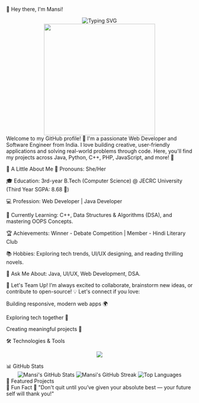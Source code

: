 👋 Hey there, I'm Mansi!
<div align="center"> <img src="https://readme-typing-svg.demolab.com?font=Fira+Code&weight=700&size=24&pause=1000&color=F7F7F7&background=0D1117&center=true&vCenter=true&width=435&lines=Hi%2C+I'm+Mansi!;Web+Developer+%7C+Java+Enthusiast;C%2B%2B+Explorer+%7C+Problem+Solver;Always+Learning+%7C+Creating+%7C+Building" alt="Typing SVG" /> </div> <div align="center"> <img src="https://media.giphy.com/media/du3J3cXyzhj75IOgvA/giphy.gif" width="300" /> </div>
Welcome to my GitHub profile! 🌸 I'm a passionate Web Developer and Software Engineer from India.
I love building creative, user-friendly applications and solving real-world problems through code.
Here, you'll find my projects across Java, Python, C++, PHP, JavaScript, and more! 🚀

🚀 A Little About Me
🌸 Pronouns: She/Her

🎓 Education: 3rd-year B.Tech (Computer Science) @ JECRC University
(Third Year SGPA: 8.68 🌟)

💻 Profession: Web Developer | Java Developer

📖 Currently Learning: C++, Data Structures & Algorithms (DSA), and mastering OOPS Concepts.

🏆 Achievements: Winner - Debate Competition | Member - Hindi Literary Club

📚 Hobbies: Exploring tech trends, UI/UX designing, and reading thrilling novels.

💬 Ask Me About: Java, UI/UX, Web Development, DSA.

🤝 Let's Team Up!
I’m always excited to collaborate, brainstorm new ideas, or contribute to open-source! 💡
Let's connect if you love:

Building responsive, modern web apps 🌍

Exploring tech together 🚀

Creating meaningful projects 🤝

🛠️ Technologies & Tools
<p align="center"> <img src="https://skillicons.dev/icons?i=html,css,php,js,react,java,python,cpp,c,mysql,bootstrap,tailwind,git,github,vscode,idea" /> </p>
📊 GitHub Stats
<div align="center"> <img src="https://github-readme-stats.vercel.app/api?username=Mansiiiiiiiiiiiiiiiii&show_icons=true&theme=tokyonight&hide_border=true" alt="Mansi's GitHub Stats" /> <img src="https://github-readme-streak-stats.herokuapp.com/?user=Mansiiiiiiiiiiiiiiiii&theme=tokyonight&hide_border=true" alt="Mansi's GitHub Streak" /> <img src="https://github-readme-stats.vercel.app/api/top-langs/?username=Mansiiiiiiiiiiiiiiiii&layout=compact&theme=tokyonight&hide_border=true" alt="Top Languages" /> </div>
🌟 Featured Projects
<div align="center">

</div>
🎯 Fun Fact
💬 "Don't quit until you’ve given your absolute best — your future self will thank you!"
